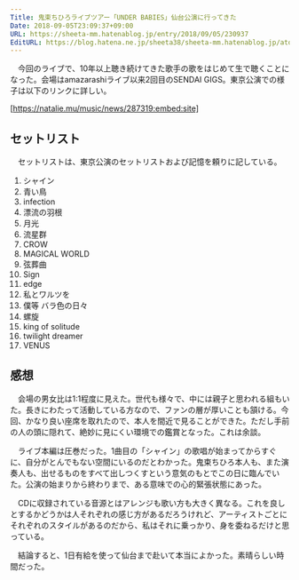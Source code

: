 ```yaml
---
Title: 鬼束ちひろライブツアー「UNDER BABIES」仙台公演に行ってきた
Date: 2018-09-05T23:09:37+09:00
URL: https://sheeta-mm.hatenablog.jp/entry/2018/09/05/230937
EditURL: https://blog.hatena.ne.jp/sheeta38/sheeta-mm.hatenablog.jp/atom/entry/10257846132621374477
---
```


　今回のライブで、10年以上聴き続けてきた歌手の歌をはじめて生で聴くことになった。会場はamazarashiライブ以来2回目のSENDAI GIGS。東京公演での様子は以下のリンクに詳しい。

[https://natalie.mu/music/news/287319:embed:site]

## セットリスト

　セットリストは、東京公演のセットリストおよび記憶を頼りに記している。

1. シャイン
2. 青い鳥
3. infection
4. 漂流の羽根
5. 月光
6. 流星群
7. CROW
8. MAGICAL WORLD
9. 弦葬曲
10. Sign
11. edge
12. 私とワルツを
13. 僕等 バラ色の日々
14. 螺旋
15. king of solitude
16. twilight dreamer
17. VENUS

## 感想

　会場の男女比は1:1程度に見えた。世代も様々で、中には親子と思われる組もいた。長きにわたって活動している方なので、ファンの層が厚いことも頷ける。今回、かなり良い座席を取れたので、本人を間近で見ることができた。ただし手前の人の頭に隠れて、絶妙に見にくい環境での鑑賞となった。これは余談。

　ライブ本編は圧巻だった。1曲目の「シャイン」の歌唱が始まってからすぐに、自分がとんでもない空間にいるのだとわかった。鬼束ちひろ本人も、また演奏人も、出せるものをすべて出しつくすという意気のもとでこの日に臨んでいた。公演の始まりから終わりまで、ある意味での心的緊張状態にあった。

　CDに収録されている音源とはアレンジも歌い方も大きく異なる。これを良しとするかどうかは人それぞれの感じ方があるだろうけれど、アーティストごとにそれぞれのスタイルがあるのだから、私はそれに乗っかり、身を委ねるだけと思っている。

　結論すると、1日有給を使って仙台まで赴いて本当によかった。素晴らしい時間だった。
